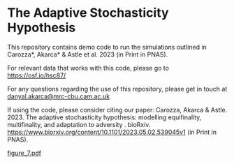 # The Adaptive Stochasticity Hypothesis

This repository contains demo code to run the simulations outlined in Carozza*, Akarca* & Astle et al. 2023 (in Print in PNAS). 

For relevant data that works with this code, please go to https://osf.io/hsc87/

For any questions regarding the use of this repository, please get in touch at danyal.akarca@mrc-cbu.cam.ac.uk

If using the code, please consider citing our paper: Carozza, Akarca & Astle. 2023. The adaptive stochasticity hypothesis: modelling equifinality, multifinality, and adaptation to adversity
. bioRxiv. https://www.biorxiv.org/content/10.1101/2023.05.02.539045v1 (in Print in PNAS).

[figure_7.pdf](https://github.com/DanAkarca/AdaptiveStochasticity/files/12537486/figure_7.pdf)

